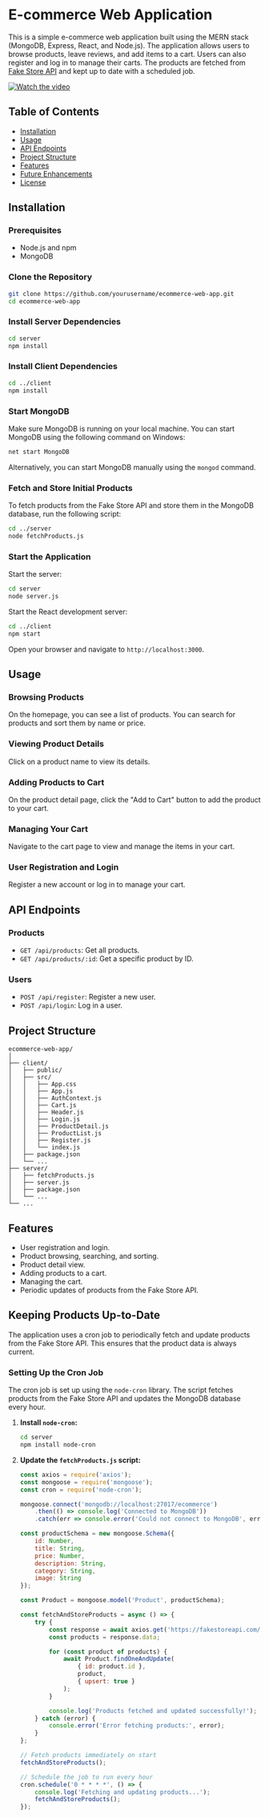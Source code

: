 
# E-commerce Web Application

This is a simple e-commerce web application built using the MERN stack (MongoDB, Express, React, and Node.js). The application allows users to browse products, leave reviews, and add items to a cart. Users can also register and log in to manage their carts. The products are fetched from [Fake Store API](https://fakestoreapi.com/) and kept up to date with a scheduled job.

[![Watch the video](https://encrypted-tbn0.gstatic.com/images?q=tbn:ANd9GcSrvjrKnlHbtjUdHNGtXSg_0T_3JR3ogLelhA&s)](https://www.loom.com/share/ac6c76c9a243498cb9abf9cc4315e2e1?sid=32f91fde-5d4a-4ab4-a715-d3ea4aa6497d)


## Table of Contents

- [Installation](#installation)
- [Usage](#usage)
- [API Endpoints](#api-endpoints)
- [Project Structure](#project-structure)
- [Features](#features)
- [Future Enhancements](#future-enhancements)
- [License](#license)

## Installation

### Prerequisites

- Node.js and npm
- MongoDB

### Clone the Repository

```sh
git clone https://github.com/yourusername/ecommerce-web-app.git
cd ecommerce-web-app
```

### Install Server Dependencies

```sh
cd server
npm install
```

### Install Client Dependencies

```sh
cd ../client
npm install
```

### Start MongoDB

Make sure MongoDB is running on your local machine. You can start MongoDB using the following command on Windows:

```sh
net start MongoDB
```

Alternatively, you can start MongoDB manually using the `mongod` command.

### Fetch and Store Initial Products

To fetch products from the Fake Store API and store them in the MongoDB database, run the following script:

```sh
cd ../server
node fetchProducts.js
```

### Start the Application

Start the server:

```sh
cd server
node server.js
```

Start the React development server:

```sh
cd ../client
npm start
```

Open your browser and navigate to `http://localhost:3000`.

## Usage

### Browsing Products

On the homepage, you can see a list of products. You can search for products and sort them by name or price.

### Viewing Product Details

Click on a product name to view its details.

### Adding Products to Cart

On the product detail page, click the "Add to Cart" button to add the product to your cart.

### Managing Your Cart

Navigate to the cart page to view and manage the items in your cart.

### User Registration and Login

Register a new account or log in to manage your cart.

## API Endpoints

### Products

- `GET /api/products`: Get all products.
- `GET /api/products/:id`: Get a specific product by ID.

### Users

- `POST /api/register`: Register a new user.
- `POST /api/login`: Log in a user.

## Project Structure

```
ecommerce-web-app/
│
├── client/
│   ├── public/
│   ├── src/
│   │   ├── App.css
│   │   ├── App.js
│   │   ├── AuthContext.js
│   │   ├── Cart.js
│   │   ├── Header.js
│   │   ├── Login.js
│   │   ├── ProductDetail.js
│   │   ├── ProductList.js
│   │   ├── Register.js
│   │   └── index.js
│   ├── package.json
│   └── ...
├── server/
│   ├── fetchProducts.js
│   ├── server.js
│   ├── package.json
│   └── ...
└── ...
```

## Features

- User registration and login.
- Product browsing, searching, and sorting.
- Product detail view.
- Adding products to a cart.
- Managing the cart.
- Periodic updates of products from the Fake Store API.

## Keeping Products Up-to-Date

The application uses a cron job to periodically fetch and update products from the Fake Store API. This ensures that the product data is always current.

### Setting Up the Cron Job

The cron job is set up using the `node-cron` library. The script fetches products from the Fake Store API and updates the MongoDB database every hour.

1. **Install `node-cron`:**

   ```sh
   cd server
   npm install node-cron
   ```

2. **Update the `fetchProducts.js` script:**

   ```js
   const axios = require('axios');
   const mongoose = require('mongoose');
   const cron = require('node-cron');

   mongoose.connect('mongodb://localhost:27017/ecommerce')
       .then(() => console.log('Connected to MongoDB'))
       .catch(err => console.error('Could not connect to MongoDB', err));

   const productSchema = new mongoose.Schema({
       id: Number,
       title: String,
       price: Number,
       description: String,
       category: String,
       image: String
   });

   const Product = mongoose.model('Product', productSchema);

   const fetchAndStoreProducts = async () => {
       try {
           const response = await axios.get('https://fakestoreapi.com/products');
           const products = response.data;

           for (const product of products) {
               await Product.findOneAndUpdate(
                   { id: product.id },
                   product,
                   { upsert: true }
               );
           }

           console.log('Products fetched and updated successfully!');
       } catch (error) {
           console.error('Error fetching products:', error);
       }
   };

   // Fetch products immediately on start
   fetchAndStoreProducts();

   // Schedule the job to run every hour
   cron.schedule('0 * * * *', () => {
       console.log('Fetching and updating products...');
       fetchAndStoreProducts();
   });
   ```
